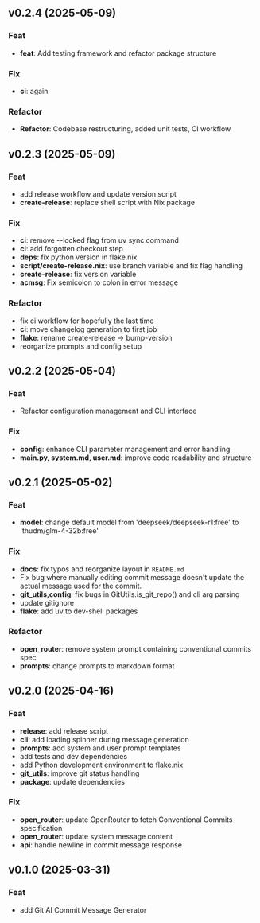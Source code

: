 ## v0.2.4 (2025-05-09)

### Feat

- **feat**: Add testing framework and refactor package structure

### Fix

- **ci**: again

### Refactor

- **Refactor**: Codebase restructuring, added unit tests, CI workflow

## v0.2.3 (2025-05-09)

### Feat

- add release workflow and update version script
- **create-release**: replace shell script with Nix package

### Fix

- **ci**: remove --locked flag from uv sync command
- **ci**: add forgotten checkout step
- **deps**: fix python version in flake.nix
- **script/create-release.nix**: use branch variable and fix flag handling
- **create-release**: fix version variable
- **acmsg**: Fix semicolon to colon in error message

### Refactor

- fix ci workflow for hopefully the last time
- **ci**: move changelog generation to first job
- **flake**: rename create-release -> bump-version
- reorganize prompts and config setup

## v0.2.2 (2025-05-04)

### Feat

- Refactor configuration management and CLI interface

### Fix

- **config**: enhance CLI parameter management and error handling
- **__main__.py, system.md, user.md**: improve code readability and structure

## v0.2.1 (2025-05-02)

### Feat

- **model**: change default model from 'deepseek/deepseek-r1:free' to 'thudm/glm-4-32b:free'

### Fix

- **docs**: fix typos and reorganize layout in `README.md`
- Fix bug where manually editing commit message doesn't update the actual message used for the commit.
- **git_utils,config**: fix bugs in GitUtils.is_git_repo() and cli arg parsing
- update gitignore
- **flake**: add uv to dev-shell packages

### Refactor

- **open_router**: remove system prompt containing conventional commits spec
- **prompts**: change prompts to markdown format

## v0.2.0 (2025-04-16)

### Feat

- **release**: add release script
- **cli**: add loading spinner during message generation
- **prompts**: add system and user prompt templates
- add tests and dev dependencies
- add Python development environment to flake.nix
- **git_utils**: improve git status handling
- **package**: update dependencies

### Fix

- **open_router**: update OpenRouter to fetch Conventional Commits specification
- **open_router**: update system message content
- **api**: handle newline in commit message response

## v0.1.0 (2025-03-31)

### Feat

- add Git AI Commit Message Generator
